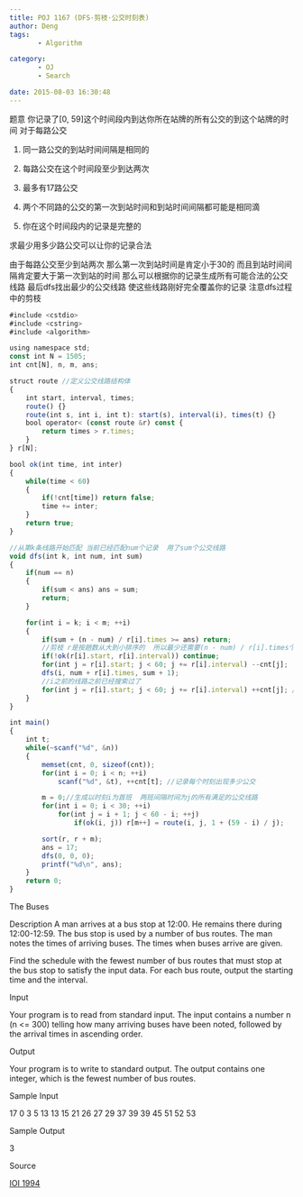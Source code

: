 ```yaml
---
title: POJ 1167 (DFS·剪枝·公交时刻表)
author: Deng
tags: 
       - Algorithm

category: 
       - OJ
       - Search

date: 2015-08-03 16:30:48
---
```

题意 你记录了[0, 59]这个时间段内到达你所在站牌的所有公交的到这个站牌的时间 对于每路公交

1. 同一路公交的到站时间间隔是相同的

2. 每路公交在这个时间段至少到达两次

3. 最多有17路公交

4. 两个不同路的公交的第一次到站时间和到站时间间隔都可能是相同滴

5. 你在这个时间段内的记录是完整的

求最少用多少路公交可以让你的记录合法

由于每路公交至少到站两次 那么第一次到站时间是肯定小于30的 而且到站时间间隔肯定要大于第一次到站的时间 那么可以根据你的记录生成所有可能合法的公交线路 最后dfs找出最少的公交线路 使这些线路刚好完全覆盖你的记录 注意dfs过程中的剪枝

```js 
#include <cstdio>
#include <cstring>
#include <algorithm>

using namespace std;
const int N = 1505;
int cnt[N], n, m, ans;

struct route //定义公交线路结构体
{
    int start, interval, times;
    route() {}
    route(int s, int i, int t): start(s), interval(i), times(t) {}
    bool operator< (const route &r) const {
        return times > r.times;
    }
} r[N];

bool ok(int time, int inter)
{
    while(time < 60)
    {
        if(!cnt[time]) return false;
        time += inter;
    }
    return true;
}

//从第k条线路开始匹配 当前已经匹配num个记录  用了sum个公交线路
void dfs(int k, int num, int sum)
{
    if(num == n)
    {
        if(sum < ans) ans = sum;
        return;
    }

    for(int i = k; i < m; ++i)
    {
        if(sum + (n - num) / r[i].times >= ans) return;
        //剪枝 r是按趟数从大到小排序的  所以最少还需要(n - num) / r[i].times个线路
        if(!ok(r[i].start, r[i].interval)) continue;
        for(int j = r[i].start; j < 60; j += r[i].interval) --cnt[j];
        dfs(i, num + r[i].times, sum + 1);
        //i之前的线路之前已经搜索过了
        for(int j = r[i].start; j < 60; j += r[i].interval) ++cnt[j]; //回溯
    }
}

int main()
{
    int t;
    while(~scanf("%d", &n))
    {
        memset(cnt, 0, sizeof(cnt));
        for(int i = 0; i < n; ++i)
            scanf("%d", &t), ++cnt[t]; //记录每个时刻出现多少公交

        m = 0;//生成以时刻i为首班  两班间隔时间为j的所有满足的公交线路
        for(int i = 0; i < 30; ++i)
            for(int j = i + 1; j < 60 - i; ++j)
                if(ok(i, j)) r[m++] = route(i, j, 1 + (59 - i) / j);

        sort(r, r + m);
        ans = 17;
        dfs(0, 0, 0);
        printf("%d\n", ans);
    }
    return 0;
}
```

The Buses

Description
A man arrives at a bus stop at 12:00. He remains there during 12:00-12:59. The bus stop is used by a number of bus routes. The man notes the times of arriving buses. The times when buses arrive are given.

Find the schedule with the fewest number of bus routes that must stop at the bus stop to satisfy the input data. For each bus route, output the starting time and the interval.

Input

Your program is to read from standard input. The input contains a number n (n <= 300) telling how many arriving buses have been noted, followed by the arrival times in ascending order.

Output

Your program is to write to standard output. The output contains one integer, which is the fewest number of bus routes.

Sample Input

17 0 3 5 13 13 15 21 26 27 29 37 39 39 45 51 52 53

Sample Output

3

Source

[IOI 1994](http://poj.org/searchproblem?field=source&key=IOI+1994)
